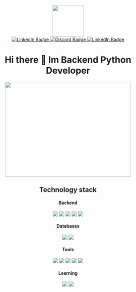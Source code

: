 
<div id="header" align="center">
  <img src="https://media.giphy.com/media/IWiAPmq1HS9QZRu8PT/giphy-downsized-large.gif" width="100"/>
</div>
  <div id="badges" align="center">
    <a href="https://t.me/futhep">
      <img src="https://img.shields.io/badge/telegram-blue?logo=telegram&logoColor=white&style=for-the-badge" alt="LinkedIn Badge"/>
    </a>
    <a href="https://discordapp.com/users/450385665830420500/">
      <img src="https://img.shields.io/badge/discord-magenta?logo=discord&logoColor=white&style=for-the-badge" alt="Discord Badge"/>
    </a>
    <a href="https://www.linkedin.com/in/mikhail-podbereznikov-0bb040225/">
      <img src="https://img.shields.io/badge/LinkedIn-blue?style=for-the-badge&logo=linkedin&logoColor=white" alt="LinkedIn Badge"/>
    </a>
  </div>
  <h1 align="center">Hi there 👋 Im Backend Python Developer</h1>

  <div align="center">
    <div>
      <img src="https://media.giphy.com/media/SWoSkN6DxTszqIKEqv/giphy.gif" width="400" height="300"/>
    </div>
    <div>
      <h2>Technology stack</h2>
      <h4> Backend </h4>
      <img src="https://img.shields.io/badge/python-blue?style=for-the-badge&logo=python&logoColor=white"/>
      <img src="https://img.shields.io/badge/django-green?style=for-the-badge&logo=django&logoColor=white"/>
      <img src="https://img.shields.io/badge/DRF-blue?style=for-the-badge&logo=django&logoColor=white"/>
      <img src="https://img.shields.io/badge/Celery-orange?style=for-the-badge&logo=Celery&logoColor=white"/>
      <img src="https://img.shields.io/badge/pytest-yellow?style=for-the-badge&logo=pytest&logoColor=white"/>
      <h4> Databases </h4>
      <img src="https://img.shields.io/badge/Redis-orange?style=for-the-badge&logo=Redis&logoColor=white"/>
      <img src="https://img.shields.io/badge/PostgreSQL-gray?style=for-the-badge&logo=PostgreSQL&logoColor=white"/>
      <h4> Tools </h4>
      <img src="https://img.shields.io/badge/Linux-gray?style=for-the-badge&logo=Linux&logoColor=white"/>
      <img src="https://img.shields.io/badge/docker-blue?style=for-the-badge&logo=docker&logoColor=white"/>
      <img src="https://img.shields.io/badge/postman-orange?style=for-the-badge&logo=postman&logoColor=white"/>
      <img src="https://img.shields.io/badge/github-grey?style=for-the-badge&logo=github&logoColor=white"/>
      <img src="https://img.shields.io/badge/gitlab-orange?style=for-the-badge&logo=gitlab&logoColor=white"/>
      <h4> Learning </h4>
      <img src="https://img.shields.io/badge/typescript-yellow?style=for-the-badge&logo=typescript&logoColor=white"/>
      <img src="https://img.shields.io/badge/react-green?style=for-the-badge&logo=react&logoColor=white"/>
    </div>
  </div>  


